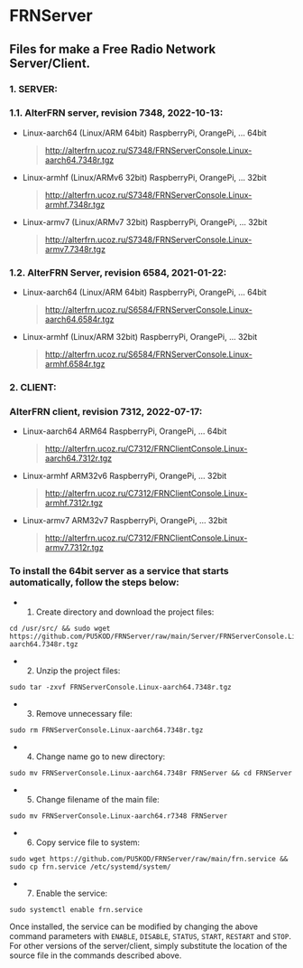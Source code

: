 # FRNServer
## Files for make a Free Radio Network Server/Client.
### **1. SERVER:**
### **1.1. AlterFRN server, revision 7348, 2022-10-13:**

* Linux-aarch64 (Linux/ARM 64bit) RaspberryPi, OrangePi, ... 64bit
  >http://alterfrn.ucoz.ru/S7348/FRNServerConsole.Linux-aarch64.7348r.tgz

* Linux-armhf (Linux/ARMv6 32bit) RaspberryPi, OrangePi, ... 32bit
  >http://alterfrn.ucoz.ru/S7348/FRNServerConsole.Linux-armhf.7348r.tgz

* Linux-armv7 (Linux/ARMv7 32bit) RaspberryPi, OrangePi, ... 32bit
  >http://alterfrn.ucoz.ru/S7348/FRNServerConsole.Linux-armv7.7348r.tgz



### **1.2. AlterFRN Server, revision 6584, 2021-01-22:**

* Linux-aarch64 (Linux/ARM 64bit) RaspberryPi, OrangePi, ... 64bit
  >http://alterfrn.ucoz.ru/S6584/FRNServerConsole.Linux-aarch64.6584r.tgz

* Linux-armhf (Linux/ARM 32bit) RaspberryPi, OrangePi, ... 32bit
  >http://alterfrn.ucoz.ru/S6584/FRNServerConsole.Linux-armhf.6584r.tgz


### **2. CLIENT:**
  ### **AlterFRN client, revision 7312, 2022-07-17:**

* Linux-aarch64 ARM64 RaspberryPi, OrangePi, ... 64bit
  >http://alterfrn.ucoz.ru/C7312/FRNClientConsole.Linux-aarch64.7312r.tgz

* Linux-armhf ARM32v6 RaspberryPi, OrangePi, ... 32bit
  >http://alterfrn.ucoz.ru/C7312/FRNClientConsole.Linux-armhf.7312r.tgz

* Linux-armv7 ARM32v7 RaspberryPi, OrangePi, ... 32bit
  >http://alterfrn.ucoz.ru/C7312/FRNClientConsole.Linux-armv7.7312r.tgz



### **To install the 64bit server as a service that starts automatically, follow the steps below:**

* 1. Create directory and download the project files:
```
cd /usr/src/ && sudo wget https://github.com/PU5KOD/FRNServer/raw/main/Server/FRNServerConsole.Linux-aarch64.7348r.tgz
```
* 2. Unzip the project files:
```
sudo tar -zxvf FRNServerConsole.Linux-aarch64.7348r.tgz
```
* 3. Remove unnecessary file:
```
sudo rm FRNServerConsole.Linux-aarch64.7348r.tgz
```
* 4. Change name go to new directory:
```
sudo mv FRNServerConsole.Linux-aarch64.7348r FRNServer && cd FRNServer
```
* 5. Change filename of the main file:
```
sudo mv FRNServerConsole.Linux-aarch64.r7348 FRNServer
```
* 6. Copy service file to system:
```
sudo wget https://github.com/PU5KOD/FRNServer/raw/main/frn.service && sudo cp frn.service /etc/systemd/system/
```
* 7. Enable the service:
```
sudo systemctl enable frn.service
```

Once installed, the service can be modified by changing the above command parameters with `ENABLE`, `DISABLE`, `STATUS`, `START`, `RESTART` and `STOP`. For other versions of the server/client, simply substitute the location of the source file in the commands described above.
